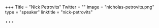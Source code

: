 +++
Title = "Nick Petrovits"
Twitter = ""
image = "nicholas-petrovits.png"
type = "speaker"
linktitle = "nick-petrovits"

+++


